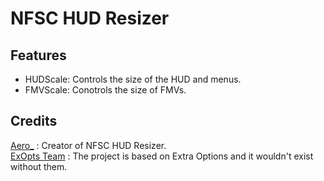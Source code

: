 # NFSC HUD Resizer  

## Features
- HUDScale: Controls the size of the HUD and menus.
- FMVScale: Conotrols the size of FMVs.

## Credits
[Aero_](https://github.com/AeroWidescreen) : Creator of NFSC HUD Resizer.  
[ExOpts Team](https://github.com/ExOptsTeam/) : The project is based on Extra Options and it wouldn't exist without them.